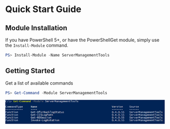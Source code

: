 # Quick Start Guide

## Module Installation

If you have PowerShell 5+, or have the PowerShellGet module, simply use the `Install-Module` command.

```powershell
PS> Install-Module -Name ServerManagementTools
```

## Getting Started

Get a list of available commands

```powershell
PS> Get-Command -Module ServerManagementTools
```

[![Source](images/QuickStart-GetCommand.png)](images/QuickStart-GetCommand.png)

